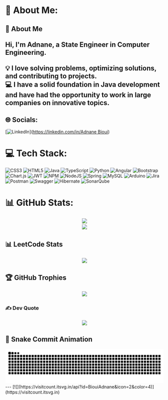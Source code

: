 # 💫 About Me:
## 👋 About Me<br><br>Hi, I'm Adnane, a State Engineer in Computer Engineering.<br><br>💡 I love solving problems, optimizing solutions, and contributing to projects.  <br>💻 I have a solid foundation in Java development and have had the opportunity to work in large companies on innovative topics.<br>


## 🌐 Socials:
 [![LinkedIn](https://img.shields.io/badge/LinkedIn-%230077B5.svg?logo=linkedin&logoColor=white)]([https://linkedin.com/in/Adnane Bioui](https://www.linkedin.com/in/adnane-bioui/)) 

# 💻 Tech Stack:
![CSS3](https://img.shields.io/badge/css3-%231572B6.svg?style=for-the-badge&logo=css3&logoColor=white) ![HTML5](https://img.shields.io/badge/html5-%23E34F26.svg?style=for-the-badge&logo=html5&logoColor=white) ![Java](https://img.shields.io/badge/java-%23ED8B00.svg?style=for-the-badge&logo=openjdk&logoColor=white) ![TypeScript](https://img.shields.io/badge/typescript-%23007ACC.svg?style=for-the-badge&logo=typescript&logoColor=white) ![Python](https://img.shields.io/badge/python-3670A0?style=for-the-badge&logo=python&logoColor=ffdd54) ![Angular](https://img.shields.io/badge/angular-%23DD0031.svg?style=for-the-badge&logo=angular&logoColor=white) ![Bootstrap](https://img.shields.io/badge/bootstrap-%238511FA.svg?style=for-the-badge&logo=bootstrap&logoColor=white) ![Chart.js](https://img.shields.io/badge/chart.js-F5788D.svg?style=for-the-badge&logo=chart.js&logoColor=white) ![JWT](https://img.shields.io/badge/JWT-black?style=for-the-badge&logo=JSON%20web%20tokens) ![NPM](https://img.shields.io/badge/NPM-%23CB3837.svg?style=for-the-badge&logo=npm&logoColor=white) ![NodeJS](https://img.shields.io/badge/node.js-6DA55F?style=for-the-badge&logo=node.js&logoColor=white) ![Spring](https://img.shields.io/badge/spring-%236DB33F.svg?style=for-the-badge&logo=spring&logoColor=white) ![MySQL](https://img.shields.io/badge/mysql-4479A1.svg?style=for-the-badge&logo=mysql&logoColor=white) ![Arduino](https://img.shields.io/badge/-Arduino-00979D?style=for-the-badge&logo=Arduino&logoColor=white) ![Jira](https://img.shields.io/badge/jira-%230A0FFF.svg?style=for-the-badge&logo=jira&logoColor=white) ![Postman](https://img.shields.io/badge/Postman-FF6C37?style=for-the-badge&logo=postman&logoColor=white) ![Swagger](https://img.shields.io/badge/-Swagger-%23Clojure?style=for-the-badge&logo=swagger&logoColor=white) ![Hibernate](https://img.shields.io/badge/Hibernate-59666C?style=for-the-badge&logo=Hibernate&logoColor=white) ![SonarQube](https://img.shields.io/badge/SonarQube-black?style=for-the-badge&logo=sonarqube&logoColor=4E9BCD)
# 📊 GitHub Stats:
###
<div align="center">

  ![](https://github-readme-streak-stats.herokuapp.com/?user=BiouiAdnane&theme=radical&hide_border=false)<br/>
  ![](https://github-readme-stats.vercel.app/api/top-langs/?username=BiouiAdnane&theme=radical&hide_border=false&include_all_commits=true&count_private=true&layout=compact)
  
</div>

## 📊 LeetCode Stats
###
<div align="center">
 
  <a href="https://leetcode.com/AdnaneBioui" target="_blank">
    <img src="https://leetcard.jacoblin.cool/AdnaneBioui?ext=heatmap&theme=auto&show_rank=false" />
  </a>
  
</div>


## 🏆 GitHub Trophies
###

<div align="center">
 
  ![](https://github-profile-trophy.vercel.app/?username=BiouiAdnane&theme=radical&no-frame=false&no-bg=true&margin-w=4)
  
</div>

### ✍️ Dev Quote
###
<div align="center">
 
   ![](https://quotes-github-readme.vercel.app/api?type=vetical&theme=radical)
   
</div>


## 🐍 Snake Commit Animation

<picture>
  <source media="(prefers-color-scheme: dark)" srcset="https://github.com/BiouiAdnane/BiouiAdnane/blob/output/github-contribution-grid-snake-dark.svg">
  <source media="(prefers-color-scheme: light)" srcset="https://github.com/BiouiAdnane/BiouiAdnane/blob/output/github-contribution-grid-snake-light.svg">
  <img alt="GitHub Snake" src="https://github.com/BiouiAdnane/BiouiAdnane/blob/output/github-contribution-grid-snake-light.svg">
</picture>
---
[![](https://visitcount.itsvg.in/api?id=BiouiAdnane&icon=2&color=4)](https://visitcount.itsvg.in)

<!-- Proudly created with GPRM ( https://gprm.itsvg.in ) -->
